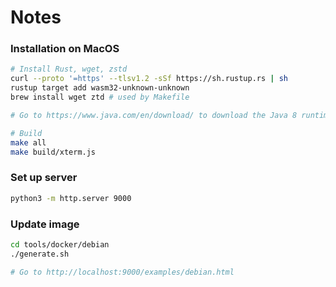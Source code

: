 # Notes

### Installation on MacOS

```bash
# Install Rust, wget, zstd
curl --proto '=https' --tlsv1.2 -sSf https://sh.rustup.rs | sh
rustup target add wasm32-unknown-unknown
brew install wget ztd # used by Makefile

# Go to https://www.java.com/en/download/ to download the Java 8 runtime

# Build
make all
make build/xterm.js
```

### Set up server

```bash
python3 -m http.server 9000
```

### Update image

```bash
cd tools/docker/debian
./generate.sh

# Go to http://localhost:9000/examples/debian.html
```
